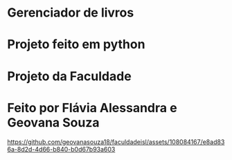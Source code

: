 # Gerenciador de livros 
# Projeto feito em python
# Projeto da Faculdade
# Feito por Flávia Alessandra e Geovana Souza

https://github.com/geovanasouza18/faculdadeisl/assets/108084167/e8ad836a-8d2d-4d66-b840-b0d67b93a603


